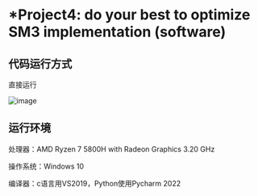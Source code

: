 # *Project4: do your best to optimize SM3 implementation (software)

## 代码运行方式 

直接运行

![image](https://github.com/chunqingshaonv/homework-group-79/assets/139244994/dfb657b1-fab0-4ab8-a88d-baf6375b7589)


## 运行环境 

处理器：AMD Ryzen 7 5800H with Radeon Graphics 3.20 GHz

操作系统：Windows 10

编译器：c语言用VS2019，Python使用Pycharm 2022
